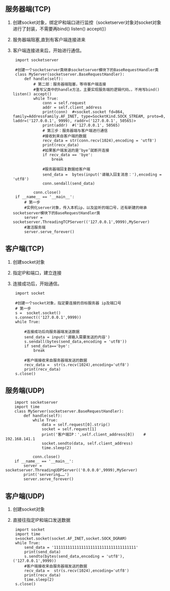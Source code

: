 ## 服务器端(TCP)
1. 创建socket对象，绑定IP和端口进行监控（socketserver对象对socket对象进行了封装，不需要再bind() listen() accept()）
2. 服务器端阻塞,直到有客户端连接进来
3. 客户端连接进来后，开始进行通信。


        import socketserver

        #创建一个socketserver类继承socketserver模块下的BaseRequestHandler类
        class MyServer(socketserver.BaseRequestHandler):
            def handle(self):
                # 第二部：服务器端阻塞，等待客户端连接
                #重写父类中的handle方法，主要实现服务端的逻辑代码，，不用写bind() listen() accept()
                while True:
                    conn = self.request
                    addr = self.client_address
                    print(conn)  #<socket.socket fd=864, family=AddressFamily.AF_INET, type=SocketKind.SOCK_STREAM, proto=0, laddr=('127.0.0.1', 9999), raddr=('127.0.0.1', 50565)>
                    print(addr)  #('127.0.0.1', 50565)
                    # 第三步：服务器端与客户端进行通信
                    #接收到来自客户端的数据
                    recv_data = str(conn.recv(1024),encoding = 'utf8')
                    print(recv_data)
                    #如果客户端发送的是‘bye’就断开连接 
                    if recv_data == 'bye':
                        break

                    #服务器端回复数据给客户端
                    send_data =  bytes(input('请输入回复消息：'),encoding = 'utf8')
                    conn.sendall(send_data)

                conn.close()
        if __name__ == '__main__':
            # 第一步
            #实例化server对象，传入本机ip，以及监听的端口号，还有新建的继承socketserver模块下的BaseRequestHandler类
            server = socketserver.ThreadingTCPServer(('127.0.0.1',9999),MyServer)  
            #激活服务端
            server.serve_forever()

## 客户端(TCP)
1. 创建socket对象
2. 指定IP和端口，建立连接
3. 连接成功后，开始通信。

        import socket

        #创建一个socket对象，指定要连接的目标服务器 ip及端口号
        # 第一步
        s =  socket.socket()
        s.connect(('127.0.0.1',9999))
        while True:

            #连接成功后向服务器端发送数据 
            send_data = input('请输入需要发送的内容')
            s.sendall(bytes(send_data,encoding = 'utf8'))
            if send_data=='bye':
                break

            #客户端接收来自服务器端发送的数据
            recv_data =  str(s.recv(1024),encoding='utf8')
            print(recv_data)
        s.close()

## 服务端(UDP)

        import socketserver
        import time
        class MyServer(socketserver.BaseRequestHandler):
            def handle(self):
                while True:
                    data = self.request[0].strip()
                    socket = self.request[1]
                    print('客户端IP：',self.client_address[0])    # 192.168.141.1
                    socket.sendto(data, self.client_address)
                    time.sleep(2)

                conn.close()
        if __name__ == '__main__':
            server = socketserver.ThreadingUDPServer(('0.0.0.0',9999),MyServer)
            print('servering……')
            server.serve_forever()

## 客户端(UDP)
1. 创建socket对象
2. 直接往指定IP和端口发送数据

        import socket
        import time
        s=socket.socket(socket.AF_INET,socket.SOCK_DGRAM)
        while True:
            send_data = '111111111111111111111111111111111111'
            print(send_data)
            s.sendto(bytes(send_data,encoding = 'utf8'),('127.0.0.1',9999))    
            #客户端接收来自服务器端发送的数据
            recv_data =  str(s.recv(1024),encoding='utf8')
            print(recv_data)  
            time.sleep(2)
        s.close()
